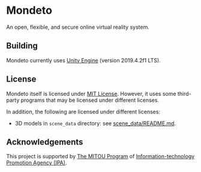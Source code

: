 # Mondeto
An open, flexible, and secure online virtual reality system.

## Building
Mondeto currently uses [Unity Engine](https://unity.com/) (version 2019.4.2f1 LTS).

## License
Mondeto itself is licensed under [MIT License](LICENSE). However, it uses some third-party programs that may be licensed under different licenses.

In addition, the following are licensed under different licenses:
- 3D models in `scene_data` directory: see [scene_data/README.md](scene_data/README.md).

## Acknowledgements
This project is supported by [The MITOU Program](https://www.ipa.go.jp/english/about/about_2_3.html) of [Information-technology Promotion Agency (IPA)](https://www.ipa.go.jp/index-e.html).